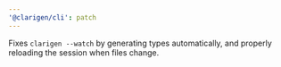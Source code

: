 ```yaml
---
'@clarigen/cli': patch
---
```


Fixes `clarigen --watch` by generating types automatically, and properly reloading the session when files change.
